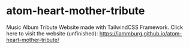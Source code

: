 # atom-heart-mother-tribute
Music Album Tribute Website made with TailwindCSS Framework. Click here to visit the website (unfinished): https://iammburg.github.io/atom-heart-mother-tribute/
